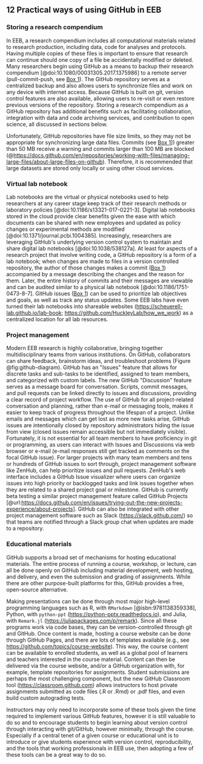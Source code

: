 ## 12 Practical ways of using GitHub in EEB

### Storing a research compendium

<!--*contributors to this section: Dylan Gomes, Emma Hudgins* -->
In EEB, a research compendium includes all computational materials related to research production, including data, code for analyses and protocols.
Having multiple copies of these files is important to ensure that research can continue should one copy of a file be accidentally modified or deleted.
Many researchers begin using GitHub as a means to backup their research compendium [@doi:10.1080/00031305.2017.1375986] to a remote server (pull-commit-push, see [Box 1](#definitions)).
The GitHub repository serves as a centralized backup and also allows users to synchronize files and work on any device with internet access. 
Because GitHub is built on git, version control features are also available, allowing users to re-visit or even restore previous versions of the repository.
Storing a research compendium as a GitHub repository has additional benefits such as facilitating collaboration, integration with data and code archiving services, and contribution to open science, all discussed in sections below.

Unfortunately, GitHub repositories have file size limits, so they may not be appropriate for synchronizing large data files.
Commits (see [Box 1](#definitions)]) greater than 50 MB receive a warning and commits larger than 100 MB are blocked (@https://docs.github.com/en/repositories/working-with-files/managing-large-files/about-large-files-on-github).
Therefore, it is recommended that large datasets are stored only locally or using other cloud services.

### Virtual lab notebook

<!--*contributors to this section: RCO* -->
Lab notebooks are the virtual or physical notebooks used to help researchers at any career stage keep track of their research methods or laboratory policies [@doi:10.1186/s13321-017-0221-3].
Digital lab notebooks stored in the cloud provide clear benefits given the ease with which documents can be shared with new employees and updated as policy changes or experimental methods are modified [@doi:10.1371/journal.pcbi.1004385].
Increasingly, researchers are leveraging GitHub's underlying version control system to maintain and share digital lab notebooks [@doi:10.1038/538127a].
At least for aspects of a research project that involve writing code, a GitHub repository is a form of a lab notebook; when changes are made to files in a version controlled repository, the author of those changes makes a commit ([Box 1](#definitions)) accompanied by a message describing the changes and the reason for them. Later, the entire history of commits and their messages are viewable and can be audited similar to a physical lab notebook [@doi:10.1186/1751-0473-8-7].
GitHub issues ([Box 1](#definitions)) can be used to prioritize lab objectives and goals, as well as track any status updates.
Some EEB labs have even turned their lab notebooks into shareable websites (<https://scheuerell-lab.github.io/lab-book>; <https://github.com/HuckleyLab/how_we_work>) as a centralized location for all lab resources.

### Project management

<!--*Contributors to this section: Kaitlyn Gaynor, Rob Crystal-Ornelas*-->

Modern EEB research is highly collaborative, bringing together multidisciplinary teams from various institutions.
On GitHub, collaborators can share feedback, brainstorm ideas, and troubleshoot problems (Figure @fig:github-diagram).
GitHub has an "Issues" feature that allows for discrete tasks and sub-tasks to be identified, assigned to team members, and categorized with custom labels. 
The new GitHub "Discussion" feature serves as a message board for conversation.
Scripts, commit messages, and pull requests can be linked directly to issues and discussions, providing a clear record of project workflow.
The use of GitHub for all project-related conversation and planning, rather than e-mail or messaging tools, makes it easier to keep track of progress throughout the lifespan of a project.
Unlike emails and messages which can get lost as more new tasks arise, GitHub issues are intentionally closed by repository administrators hiding the issue from view (closed issues remain accessible but not immediately visible).
Fortunately, it is not essential for all team members to have proficiency in git or programming, as users can interact with Issues and Discussions via web browser or e-mail (e-mail responses still get tracked as comments on the focal GitHub issue).
For larger projects with many team members and tens or hundreds of GitHub issues to sort through, project management software like ZenHub, can help prioritize issues and pull requests. 
ZenHub's web interface includes a GitHub Issue visualizer where users can organize issues into high priority or backlogged tasks and link issues together when they are related to a shared project goal or milestone.
GitHub is currently beta testing a similar project management feature called GitHub Projects [@url:https://docs.github.com/en/issues/trying-out-the-new-projects-experience/about-projects]. 
GitHub can also be integrated with other project management software such as Slack (https://slack.github.com/) so that teams are notified through a Slack group chat when updates are made to a repository.

### Educational materials

<!-- *contributors to this section: Cole Brookson* -->

GitHub supports a broad set of mechanisms for hosting educational materials.
The entire process of running a course, workshop, or lecture, can all be done openly on GitHub including material development, web hosting, and delivery, and even the submission and grading of assignments.
While there are other purpose-built platforms for this, GitHub provides a free, open-source alternative.

Making presentations can be done through most major high-level programming languages such as R, with `RMarkdown` [@isbn:9781138359338], Python, with `python-ppt` (<https://python-pptx.readthedocs.io>), and Julia, with `Remark.jl` (<https://juliapackages.com/p/remark>).
Since all these programs work via code bases, they can be version-controlled through git and GitHub.
Once content is made, hosting a course website can be done through GitHub Pages, and there are lots of templates available (e.g., see <https://github.com/topics/course-website>).
This way, the course content can be available to enrolled students, as well as a global pool of learners and teachers interested in the course material.
Content can then be delivered via the course website, and/or a GitHub organization with, for example, template repositories for assignments.
Student submissions are perhaps the most challenging component, but the new GitHub Classroom tool (https://classroom.github.com) allows instructors to host private assignments submitted as code files (.R or .Rmd) or .pdf files, and even build custom autograding tests.
 
Instructors may only need to incorporate some of these tools given the time required to implement various GitHub features, however it is still valuable to do so and to encourage students to begin learning about version control through interacting with git/GitHub, however minimally, through the course.
Especially if a central tenet of a given course or educational unit is to introduce or give students experience with version control, reproducibility, and the tools that working professionals in EEB use, then adopting a few of these tools can be a great way to do so.

